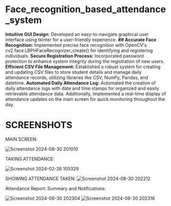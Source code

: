 # Face_recognition_based_attendance_system

**Intuitive GUI Design**: Developed an easy-to-navigate graphical user interface using tkinter for a user-friendly experience.
**## Accurate Face Recognition:** Implemented precise face recognition with OpenCV's cv2.face.LBPHFaceRecognizer_create() for identifying and registering individuals.
**Secure Registration Process:** Incorporated password protection to enhance system integrity during the registration of new users.
**Efficient CSV File Management:** Established a robust system for creating and updating CSV files to store student details and manage daily attendance records, utilizing libraries like CSV, NumPy, Pandas, and datetime.
**Automated Daily Attendance Log:** Automated the creation of daily attendance logs with date and time stamps for organized and easily retrievable attendance data. Additionally, implemented a real-time display of attendance updates on the main screen for quick monitoring throughout the day.

# SCREENSHOTS
MAIN SCREEN:

![Screenshot 2024-08-30 201010](https://github.com/user-attachments/assets/f118a2c4-6bef-4bc2-bc52-3c16e8020b23)

TAKING ATTENDANCE:

![Screenshot 2024-02-26 105329](https://github.com/dandusaikrishna/Face-Recognition-Integrated-Attendance-System-with-GUI-/assets/138280007/4b837825-eecb-4dcb-b16f-cb445532f2c6)

SHOWING ATTENDANCE TAKEN:
![Screenshot 2024-08-30 202212](https://github.com/user-attachments/assets/0efa64a2-b0bf-4d0e-b298-4a9f30634be4)


Attendance Report: Summary and Notifications:


![Screenshot 2024-08-30 202304](https://github.com/user-attachments/assets/09ffd7d8-c63d-455d-a83b-05cf8e5c5f60)
![Screenshot 2024-08-30 202316](https://github.com/user-attachments/assets/81aaae5b-3e95-4246-a33c-09873b10c77c)
